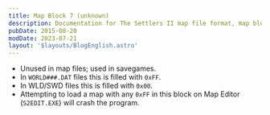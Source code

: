 ```yaml
---
title: Map Block 7 (unknown)
description: Documentation for The Settlers II map file format, map block 7.
pubDate: 2015-08-20
modDate: 2023-07-21
layout: '$layouts/BlogEnglish.astro'
---
```


-   Unused in map files; used in savegames.
-   In `WORLD###.DAT` files this is filled with `0xFF`.
-   In WLD/SWD files this is filled with `0x00`.
-   Attempting to load a map with any `0xFF` in this block on Map Editor (`S2EDIT.EXE`) will crash the program.
